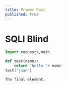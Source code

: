 ```yaml
---
title: Primer Post
published: true
---
```


# [](#header-1)SQLI Blind 

```python
import requests,math

def test(name):
	return "hello "+ name
test("juan")
```



```
The final element.
```
